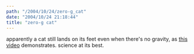 ```yaml
---
path: "/2004/10/24/zero-g_cat" 
date: "2004/10/24 21:18:44" 
title: "zero-g cat" 
---
```

<p>apparently a cat still lands on its feet even when there's no gravity, as <a href="http://www.usafa.af.mil/dfp/cockpit-phys/mov/cat.mov">this video</a> demonstrates. science at its best.</p>